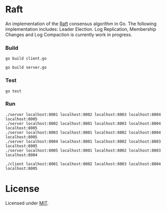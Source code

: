 Raft
====
An implementation of the [Raft](https://raft.github.io/raft.pdf) consensus algorithm in Go. The following implementation includes: Leader Election.
Log Replication, Membership Changes and Log Compaction is currently work in progress.

### Build
```
go build client.go
```
```
go build server.go
```

### Test
```
go test
```

### Run
```
./server localhost:8001 localhost:8002 localhost:8003 localhost:8004 localhost:8005
./server localhost:8002 localhost:8001 localhost:8003 localhost:8004 localhost:8005
./server localhost:8003 localhost:8001 localhost:8002 localhost:8004 localhost:8005
./server localhost:8004 localhost:8001 localhost:8002 localhost:8003 localhost:8005
./server localhost:8005 localhost:8001 localhost:8002 localhost:8003 localhost:8004
```

```
./client localhost:8001 localhost:8002 localhost:8003 localhost:8004 localhost:8005
```

License
=======
Licensed under [MIT](https://github.com/alexprut/raft/blob/master/LICENSE).